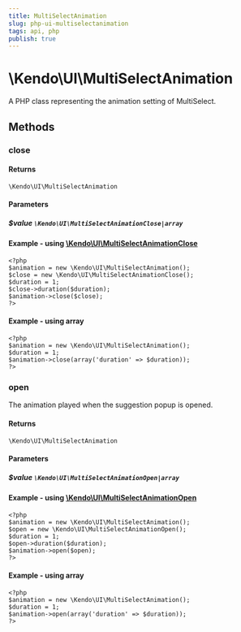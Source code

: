 ```yaml
---
title: MultiSelectAnimation
slug: php-ui-multiselectanimation
tags: api, php
publish: true
---
```


# \Kendo\UI\MultiSelectAnimation

A PHP class representing the animation setting of MultiSelect.


## Methods

### close



#### Returns
`\Kendo\UI\MultiSelectAnimation`

#### Parameters

##### $value `\Kendo\UI\MultiSelectAnimationClose|array`


#### Example - using [\Kendo\UI\MultiSelectAnimationClose](/api/wrappers/php/Kendo/UI/MultiSelectAnimationClose)
    <?php
    $animation = new \Kendo\UI\MultiSelectAnimation();
    $close = new \Kendo\UI\MultiSelectAnimationClose();
    $duration = 1;
    $close->duration($duration);
    $animation->close($close);
    ?>

#### Example - using array

    <?php
    $animation = new \Kendo\UI\MultiSelectAnimation();
    $duration = 1;
    $animation->close(array('duration' => $duration));
    ?>

### open

The animation played when the suggestion popup is opened.

#### Returns
`\Kendo\UI\MultiSelectAnimation`

#### Parameters

##### $value `\Kendo\UI\MultiSelectAnimationOpen|array`


#### Example - using [\Kendo\UI\MultiSelectAnimationOpen](/api/wrappers/php/Kendo/UI/MultiSelectAnimationOpen)
    <?php
    $animation = new \Kendo\UI\MultiSelectAnimation();
    $open = new \Kendo\UI\MultiSelectAnimationOpen();
    $duration = 1;
    $open->duration($duration);
    $animation->open($open);
    ?>

#### Example - using array

    <?php
    $animation = new \Kendo\UI\MultiSelectAnimation();
    $duration = 1;
    $animation->open(array('duration' => $duration));
    ?>

